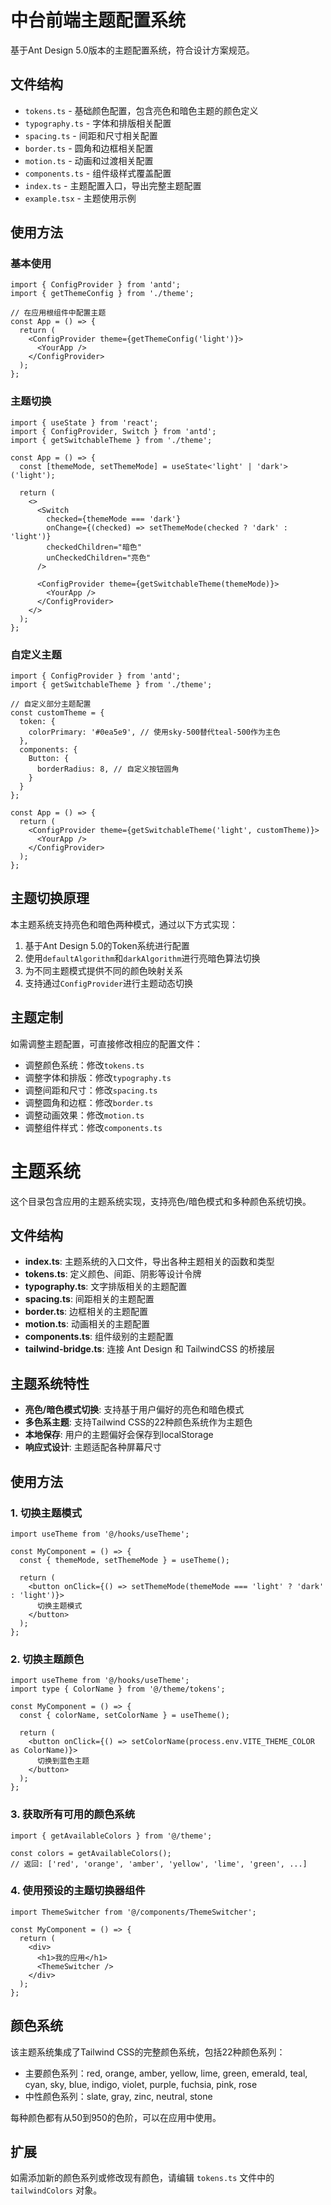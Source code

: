 # 中台前端主题配置系统

基于Ant Design 5.0版本的主题配置系统，符合设计方案规范。

## 文件结构

- `tokens.ts` - 基础颜色配置，包含亮色和暗色主题的颜色定义
- `typography.ts` - 字体和排版相关配置
- `spacing.ts` - 间距和尺寸相关配置
- `border.ts` - 圆角和边框相关配置
- `motion.ts` - 动画和过渡相关配置
- `components.ts` - 组件级样式覆盖配置
- `index.ts` - 主题配置入口，导出完整主题配置
- `example.tsx` - 主题使用示例

## 使用方法

### 基本使用

```tsx
import { ConfigProvider } from 'antd';
import { getThemeConfig } from './theme';

// 在应用根组件中配置主题
const App = () => {
  return (
    <ConfigProvider theme={getThemeConfig('light')}>
      <YourApp />
    </ConfigProvider>
  );
};
```

### 主题切换

```tsx
import { useState } from 'react';
import { ConfigProvider, Switch } from 'antd';
import { getSwitchableTheme } from './theme';

const App = () => {
  const [themeMode, setThemeMode] = useState<'light' | 'dark'>('light');
  
  return (
    <>
      <Switch 
        checked={themeMode === 'dark'} 
        onChange={(checked) => setThemeMode(checked ? 'dark' : 'light')}
        checkedChildren="暗色"
        unCheckedChildren="亮色"
      />
      
      <ConfigProvider theme={getSwitchableTheme(themeMode)}>
        <YourApp />
      </ConfigProvider>
    </>
  );
};
```

### 自定义主题

```tsx
import { ConfigProvider } from 'antd';
import { getSwitchableTheme } from './theme';

// 自定义部分主题配置
const customTheme = {
  token: {
    colorPrimary: '#0ea5e9', // 使用sky-500替代teal-500作为主色
  },
  components: {
    Button: {
      borderRadius: 8, // 自定义按钮圆角
    }
  }
};

const App = () => {
  return (
    <ConfigProvider theme={getSwitchableTheme('light', customTheme)}>
      <YourApp />
    </ConfigProvider>
  );
};
```

## 主题切换原理

本主题系统支持亮色和暗色两种模式，通过以下方式实现：

1. 基于Ant Design 5.0的Token系统进行配置
2. 使用`defaultAlgorithm`和`darkAlgorithm`进行亮暗色算法切换
3. 为不同主题模式提供不同的颜色映射关系
4. 支持通过`ConfigProvider`进行主题动态切换

## 主题定制

如需调整主题配置，可直接修改相应的配置文件：

- 调整颜色系统：修改`tokens.ts`
- 调整字体和排版：修改`typography.ts`
- 调整间距和尺寸：修改`spacing.ts`
- 调整圆角和边框：修改`border.ts`
- 调整动画效果：修改`motion.ts`
- 调整组件样式：修改`components.ts`

# 主题系统

这个目录包含应用的主题系统实现，支持亮色/暗色模式和多种颜色系统切换。

## 文件结构

- **index.ts**: 主题系统的入口文件，导出各种主题相关的函数和类型
- **tokens.ts**: 定义颜色、间距、阴影等设计令牌
- **typography.ts**: 文字排版相关的主题配置
- **spacing.ts**: 间距相关的主题配置
- **border.ts**: 边框相关的主题配置
- **motion.ts**: 动画相关的主题配置
- **components.ts**: 组件级别的主题配置
- **tailwind-bridge.ts**: 连接 Ant Design 和 TailwindCSS 的桥接层

## 主题系统特性

- **亮色/暗色模式切换**: 支持基于用户偏好的亮色和暗色模式
- **多色系主题**: 支持Tailwind CSS的22种颜色系统作为主题色
- **本地保存**: 用户的主题偏好会保存到localStorage
- **响应式设计**: 主题适配各种屏幕尺寸

## 使用方法

### 1. 切换主题模式

```tsx
import useTheme from '@/hooks/useTheme';

const MyComponent = () => {
  const { themeMode, setThemeMode } = useTheme();
  
  return (
    <button onClick={() => setThemeMode(themeMode === 'light' ? 'dark' : 'light')}>
      切换主题模式
    </button>
  );
};
```

### 2. 切换主题颜色

```tsx
import useTheme from '@/hooks/useTheme';
import type { ColorName } from '@/theme/tokens';

const MyComponent = () => {
  const { colorName, setColorName } = useTheme();
  
  return (
    <button onClick={() => setColorName(process.env.VITE_THEME_COLOR as ColorName)}>
      切换到蓝色主题
    </button>
  );
};
```

### 3. 获取所有可用的颜色系统

```tsx
import { getAvailableColors } from '@/theme';

const colors = getAvailableColors();
// 返回: ['red', 'orange', 'amber', 'yellow', 'lime', 'green', ...]
```

### 4. 使用预设的主题切换器组件

```tsx
import ThemeSwitcher from '@/components/ThemeSwitcher';

const MyComponent = () => {
  return (
    <div>
      <h1>我的应用</h1>
      <ThemeSwitcher />
    </div>
  );
};
```

## 颜色系统

该主题系统集成了Tailwind CSS的完整颜色系统，包括22种颜色系列：

- 主要颜色系列：red, orange, amber, yellow, lime, green, emerald, teal, cyan, sky, blue, indigo, violet, purple, fuchsia, pink, rose
- 中性颜色系列：slate, gray, zinc, neutral, stone

每种颜色都有从50到950的色阶，可以在应用中使用。

## 扩展

如需添加新的颜色系列或修改现有颜色，请编辑 `tokens.ts` 文件中的 `tailwindColors` 对象。
